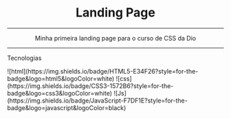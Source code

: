 <h1 align="center">Landing Page</h1>
<hr>
<p align="center">Minha primeira landing page para o curso de CSS da Dio</p>
<hr>
<p>Tecnologias</p>
![html](https://img.shields.io/badge/HTML5-E34F26?style=for-the-badge&logo=html5&logoColor=white)
![css](https://img.shields.io/badge/CSS3-1572B6?style=for-the-badge&logo=css3&logoColor=white)
![Js](https://img.shields.io/badge/JavaScript-F7DF1E?style=for-the-badge&logo=javascript&logoColor=black)
